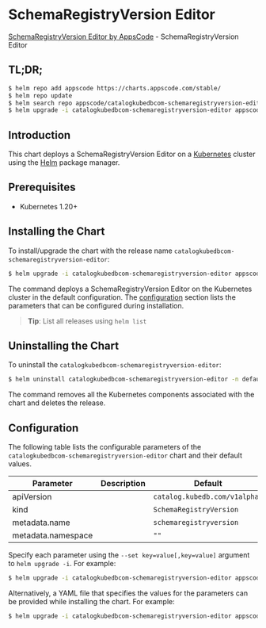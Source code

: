 # SchemaRegistryVersion Editor

[SchemaRegistryVersion Editor by AppsCode](https://appscode.com) - SchemaRegistryVersion Editor

## TL;DR;

```bash
$ helm repo add appscode https://charts.appscode.com/stable/
$ helm repo update
$ helm search repo appscode/catalogkubedbcom-schemaregistryversion-editor --version=v0.17.0
$ helm upgrade -i catalogkubedbcom-schemaregistryversion-editor appscode/catalogkubedbcom-schemaregistryversion-editor -n default --create-namespace --version=v0.17.0
```

## Introduction

This chart deploys a SchemaRegistryVersion Editor on a [Kubernetes](http://kubernetes.io) cluster using the [Helm](https://helm.sh) package manager.

## Prerequisites

- Kubernetes 1.20+

## Installing the Chart

To install/upgrade the chart with the release name `catalogkubedbcom-schemaregistryversion-editor`:

```bash
$ helm upgrade -i catalogkubedbcom-schemaregistryversion-editor appscode/catalogkubedbcom-schemaregistryversion-editor -n default --create-namespace --version=v0.17.0
```

The command deploys a SchemaRegistryVersion Editor on the Kubernetes cluster in the default configuration. The [configuration](#configuration) section lists the parameters that can be configured during installation.

> **Tip**: List all releases using `helm list`

## Uninstalling the Chart

To uninstall the `catalogkubedbcom-schemaregistryversion-editor`:

```bash
$ helm uninstall catalogkubedbcom-schemaregistryversion-editor -n default
```

The command removes all the Kubernetes components associated with the chart and deletes the release.

## Configuration

The following table lists the configurable parameters of the `catalogkubedbcom-schemaregistryversion-editor` chart and their default values.

|     Parameter      | Description |                 Default                  |
|--------------------|-------------|------------------------------------------|
| apiVersion         |             | <code>catalog.kubedb.com/v1alpha1</code> |
| kind               |             | <code>SchemaRegistryVersion</code>       |
| metadata.name      |             | <code>schemaregistryversion</code>       |
| metadata.namespace |             | <code>""</code>                          |


Specify each parameter using the `--set key=value[,key=value]` argument to `helm upgrade -i`. For example:

```bash
$ helm upgrade -i catalogkubedbcom-schemaregistryversion-editor appscode/catalogkubedbcom-schemaregistryversion-editor -n default --create-namespace --version=v0.17.0 --set apiVersion=catalog.kubedb.com/v1alpha1
```

Alternatively, a YAML file that specifies the values for the parameters can be provided while
installing the chart. For example:

```bash
$ helm upgrade -i catalogkubedbcom-schemaregistryversion-editor appscode/catalogkubedbcom-schemaregistryversion-editor -n default --create-namespace --version=v0.17.0 --values values.yaml
```
